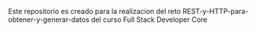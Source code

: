 Este repositorio es creado para la realizacion del reto REST-y-HTTP-para-obtener-y-generar-datos
del curso Full Stack Developer Core
